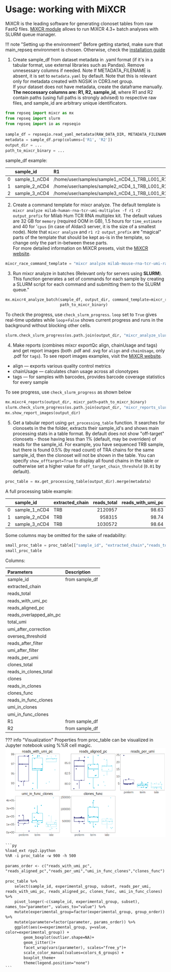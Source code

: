 # Usage: working with MiXCR

MiXCR is the leading software for generating clonoset tables from raw FastQ files. [MiXCR module](functions.md#mixcr) allows to run MiXCR 4.3+ batch analyses with SLURM queue manager.

!!! note "Setting up the environment"
    Before getting started, make sure that main_repseq environment is chosen. Otherwise, check the [installation guide](installation.md)

1) Create sample_df from dataset metadata in .yaml format (if it's in a tabular format, use external libraries such as Pandas). Remove unnesessary columns if needed. Note If METADATA_FILENAME is absent, it is set to `metadata.yaml` by default. Note that this is relevant only for metadata created with NGSiK in CDR3.net group. 
<br>If your dataset does not have metadata, create the dataframe manually. <b>The neccessary columns are: R1, R2, sample_id</b>, where R1 and R2 contain paths (using full paths is strongly advised) to respective raw files, and sample_id are arbitrary unique identificators.

``` py
from repseq import mixcr as mx
from repseq import slurm
from repseq import io as repseqio

sample_df = repseqio.read_yaml_metadata(RAW_DATA_DIR, METADATA_FILENAME)
metadata = sample_df.prop(columns=['R1', 'R2'])
output_dir = ...
path_to_mixcr_binary = ...
```

sample_df example:

|    | sample_id     | R1                                                         | R2                                                         |
|---:|:--------------|:-----------------------------------------------------------|:-----------------------------------------------------------|
|  0 | sample_1_nCD4 | /home/user/samples/sample1_nCD4_1_TRB_L001_R1_001.fastq.gz | /home/user/samples/sample1_nCD4_1_TRB_L001_R2_001.fastq.gz |
|  1 | sample_2_nCD4 | /home/user/samples/sample2_nCD4_1_TRB_L001_R1_001.fastq.gz | /home/user/samples/sample2_nCD4_1_TRB_L001_R2_001.fastq.gz |
|  2 | sample_3_nCD4 | /home/user/samples/sample3_nCD4_1_TRB_L001_R1_001.fastq.gz | /home/user/samples/sample3_nCD4_1_TRB_L001_R2_001.fastq.gz |


2) Create a command template for mixcr analyze. The default template is `mixcr analyze milab-human-rna-tcr-umi-multiplex -f r1 r2 output_prefix` for Milab Hum TCR RNA multiplex kit. The default values are 32 GB for `memory` (required OOM in GB),  1.5 hours for `time_estimate` and 40 for '`cpus` (in case of Aldan3 server, it is the size of a smallest node). Note that `mixcr analyze` and `r1 r2 output_prefix` are "magical" parts of the template that should be kept as-is in the template, so change only the part in-between these parts.
<br>For more detailed information on MiXCR presets, visit the [MiXCR website]("https://mixcr.com/mixcr/reference/overview-built-in-presets/").

```py
mixcr_race_command_template = "mixcr analyze milab-mouse-rna-tcr-umi-race -f r1 r2 output_prefix"
```

3) Run mixcr analyze in batches (Relevant only for servers using <b>SLURM</b>). This function generates a set of commands for each sample by creating a SLURM script for each command and submitting them to the SLURM queue."

```py
mx.mixcr4_analyze_batch(sample_df, output_dir, command_template=mixcr_race_command_template,
                        path_to_mixcr_binary)
```

To check the progress, use `check_slurm_progress`. `loop` set to `True` gives real-time updates while `loop`=`False` shows current progress and runs in the background without blocking other cells.

```py
slurm.check_slurm_progress(os.path.join(output_dir, "mixcr_analyze_slurm_batch.log"), loop=True)
```

4) Make reports (combines mixcr exportQc align, chainUsage and tags) and get report images (both .pdf and .svg for `align` and `chainUsage`, only .pdf for `tags`). To see report images examples, visit the [MiXCR website](https://mixcr.com/mixcr/reference/qc-overview/).

* align — exports various quality control metrics
* chainUsage — calculates chain usage across all clonotypes
* tags — for samples with barcodes, provides barcode coverage statistics for every sample

To see progress, use `check_slurm_progress` as shown below

```py
mx.mixcr4_reports(output_dir, mixcr_path=path_to_mixcr_binary)
slurm.check_slurm_progress(os.path.join(output_dir, "mixcr_reports_slurm_batch.log"), loop=True)
mx.show_report_images(output_dir)
```

5) Get a tabular report using `get_processing_table` function. It searches for clonosets in the the folder, extracts their sample_id's and shows main
    processing stats in a table format. By default does not show "off-target" clonosets - 
    those having less than 1% (default, may be overriden) of reads for the sample_id.
    For example, you have sequenced TRB sample, but there is found 0.5% (by read count) 
    of TRA chains for the same sample_id, then the clonoset will not be shown in the table.
    You can specify `show_offtarget=True` to display all found chains in the table or 
    outherwise set a higher value for `off_target_chain_threshold` (`0.01` by default).

```py
proc_table = mx.get_processing_table(output_dir).merge(metadata)
```
A full processing table example:

|    | sample_id         | extracted_chain   |   reads_total |   reads_with_umi_pc |   reads_aligned_pc |   reads_overlapped_aln_pc |   total_umi |   umi_after_correction |   overseq_threshold |   reads_after_filter |   umi_after_filter |   reads_per_umi |   clones_total |   reads_in_clones_total |   clones |   reads_in_clones |   clones_func |   reads_in_func_clones |   umi_in_clones |   umi_in_func_clones | R1                                                                   | R2                                                                   |
|---:|:------------------|:------------------|--------------:|--------------------:|-------------------:|--------------------------:|------------:|-----------------------:|--------------------:|---------------------:|-------------------:|----------------:|---------------:|------------------------:|---------:|------------------:|--------------:|-----------------------:|----------------:|---------------------:|:---------------------------------------------------------------------|:---------------------------------------------------------------------|
|  0 | sample_1_nCD4  | TRB               |       2120957 |               98.63 |              86.38 |                      4.97 |      597401 |                 564176 |                   2 |              1612478 |             344972 |            4.67 |         145019 |                 1566962 |   145012 |           1566949 |        135644 |                1509856 |          349587 |               337223 | home/user/samples/sample1_nCD4_1_TRB_L001_R1_001.fastq.gz  | home/user/samples/sample1_nCD4_1_TRB_L001_R2_001.fastq.gz  |
|  1 | sample_2_nCD4  | TRB               |        958315 |               98.74 |              84.48 |                      4.14 |      361636 |                 351229 |                   1 |               809359 |             351229 |            2.3  |         134161 |                  772232 |   134150 |            772217 |        126556 |                 746989 |          312575 |               302754 | home/user/samples/sample2_nCD4_1_TRB_L001_R1_001.fastq.gz  | home/user/samples/sample2_nCD4_1_TRB_L001_R2_001.fastq.gz  |
|  2 | sample_3_nCD4 | TRB               |       1030572 |               98.64 |              86.85 |                      4.74 |      265084 |                 251649 |                   2 |               808044 |             164880 |            4.9  |          68971 |                  793351 |    68965 |            793340 |         64585 |                 766721 |          163789 |               158403 | /home/user/samples/sample3_nCD4_1_TRB_L001_R1_001.fastq.gz | /home/user/samples/sample3_nCD4_1_TRB_L001_R2_001.fastq.gz |

Some columns may be omitted for the sake of readability:

```py
small_proc_table = proc_table[["sample_id", "extracted_chain","reads_total", "reads_with_umi_pc", "reads_aligned_pc", "reads_per_umi", "overseq_threshold","clones_func", "umi_in_func_clones"]]
small_proc_table
```

Columns:

|Parameters               | Description   |
|:------------------------|:--------------|
| sample_id               |from sample_df |
| extracted_chain         |               |
| reads_total             |               |
| reads_with_umi_pc       |               |
| reads_aligned_pc        |               |
| reads_overlapped_aln_pc |               |
| total_umi               |               |
| umi_after_correction    |               |
| overseq_threshold       |               |
| reads_after_filter      |               |
| umi_after_filter        |               |
| reads_per_umi           |               |
| clones_total            |               |
| reads_in_clones_total   |               |
| clones                  |               |
| reads_in_clones         |               |
| clones_func             |               |
| reads_in_func_clones    |               |
| umi_in_clones           |               |
| umi_in_func_clones      |               |
| R1                      |from sample_df |
| R2                      |from sample_df |

??? info "Visualization"
    Properties from proc_table can be visualized in Jupyter notebook using %%R cell magic. 
    ![proc_table](images_docs/proc_table.png)
    
    ```py
    %load_ext rpy2.ipython
    %%R -i proc_table -w 900 -h 500

    params_order <- c("reads_with_umi_pc", "reads_aligned_pc","reads_per_umi","umi_in_func_clones","clones_func")

    proc_table %>%
        select(sample_id, experimental_group, subset, reads_per_umi, reads_with_umi_pc, reads_aligned_pc, clones_func, umi_in_func_clones) %>%
        pivot_longer(-c(sample_id, experimental_group, subset), names_to="parameter", values_to="value") %>%
        mutate(experimental_group=factor(experimental_group, group_order)) %>%
        mutate(parameter=factor(parameter, params_order)) %>%
        ggplot(aes(x=experimental_group, y=value, color=experimental_group)) +
            geom_boxplot(outlier.shape=NA)+
            geom_jitter()+
            facet_wrap(vars(parameter), scales="free_y")+
            scale_color_manual(values=colors_6_groups) + 
            boxplot_theme+
            theme(legend.position="none")
    ```
